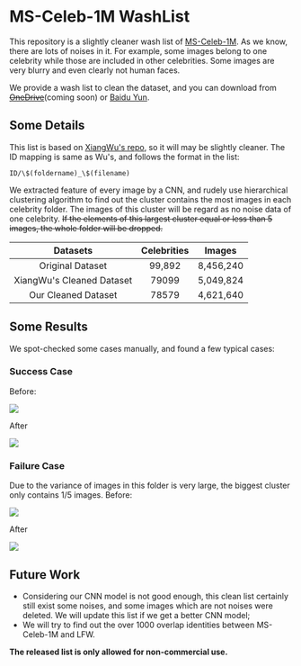 # MS-Celeb-1M WashList
This repository is a slightly cleaner wash list of [MS-Celeb-1M](https://www.microsoft.com/en-us/research/project/ms-celeb-1m-challenge-recognizing-one-million-celebrities-real-world/).
As we know, there are lots of noises in it. For example, some images belong to one celebrity while those are included in other celebrities. Some images are very blurry and even clearly not human faces.

We provide a wash list to clean the dataset, and you can download from ~~[OneDrive](https://1drv.ms/t/s!AlKg0t0qyMOIrOxn0Mg_qbhjXtAf-Q)~~(coming soon) or [Baidu Yun](https://pan.baidu.com/s/1mij8kbu).

## Some Details

This list is based on [XiangWu's repo](https://github.com/AlfredXiangWu/face_verification_experiment), so it will may be slightly cleaner. The ID mapping is same as Wu's, and follows the format in the list:

    ID/\$(foldername)_\$(filename)

We extracted feature of every image by a CNN, and rudely use hierarchical clustering algorithm to find out the cluster contains the most images in each celebrity folder. The images of this cluster will be regard as no noise data of one celebrity. ~~If the elements of this largest cluster equal or less than 5 images, the whole folder will be dropped.~~

| Datasets | Celebrities |  Images  |
| :--------: | :--------:| :------: |
| Original Dataset |  99,892  |  8,456,240 |
| XiangWu's Cleaned Dataset |  79099  |  5,049,824 |
| Our Cleaned Dataset |  78579 |  4,621,640  |

## Some Results
We spot-checked some cases manually, and found a few typical cases: 
### Success Case
Before:

![](https://github.com/inlmouse/MS-Celeb-1M_WashList/blob/master/imshow/10724_preclean.png)

After

![](https://github.com/inlmouse/MS-Celeb-1M_WashList/blob/master/imshow/10724_clean.png)

### Failure Case
Due to the variance of images in this folder is very large, the biggest cluster only contains 1/5 images.
Before:

![](https://github.com/inlmouse/MS-Celeb-1M_WashList/blob/master/imshow/1061_preclean.png)

After

![](https://github.com/inlmouse/MS-Celeb-1M_WashList/blob/master/imshow/1061_clean.png)


## Future Work

- Considering our CNN model is not good enough, this clean list certainly still exist some noises, and some images which are not noises were deleted. We will update this list if we get a better CNN model;
- We will try to find out the over 1000 overlap identities between MS-Celeb-1M and LFW. 


**The released list is only allowed for non-commercial use.**